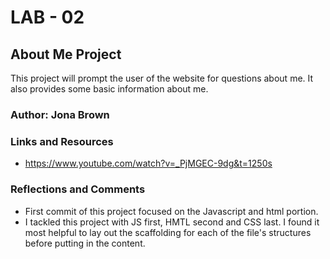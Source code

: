 # LAB - 02

## About Me Project

This project will prompt the user of the website for questions about me. It also provides some basic information about me.

### Author: Jona Brown

### Links and Resources
* https://www.youtube.com/watch?v=_PjMGEC-9dg&t=1250s

### Reflections and Comments
* First commit of this project focused on the Javascript and html portion. 
* I tackled this project with JS first, HMTL second and CSS last. I found it most helpful to lay out the scaffolding for each of the file's structures before putting in the content.

